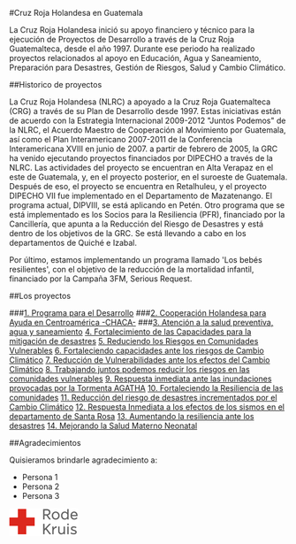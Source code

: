 #Cruz Roja Holandesa en Guatemala

La Cruz Roja Holandesa inició su apoyo financiero y técnico para la ejecución de Proyectos de Desarrollo a través de la Cruz Roja Guatemalteca, desde el año 1997. Durante ese periodo ha realizado proyectos relacionados al apoyo en Educación, Agua y Saneamiento, Preparación para Desastres, Gestión de Riesgos, Salud y Cambio Climático.

##Historico de proyectos

La Cruz Roja Holandesa (NLRC) a apoyado a la Cruz Roja Guatemalteca (CRG) a través de su Plan de Desarrollo desde 1997. Estas iniciativas están de acuerdo con la Estrategia Internacional 2009-2012 "Juntos Podemos" de la NLRC, el Acuerdo Maestro de Cooperación al Movimiento por Guatemala, así como el Plan Interamericano 2007-2011 de la Conferencia Interamericana XVIII en junio de 2007. a partir de febrero de 2005, la GRC ha venido ejecutando proyectos financiados por DIPECHO a través de la NLRC. Las actividades del proyecto se encuentran en Alta Verapaz en el este de Guatemala, y, en el proyecto posterior, en el suroeste de Guatemala. Después de eso, el proyecto se encuentra en Retalhuleu, y el proyecto DIPECHO VII fue implementado en el Departamento de Mazatenango. El programa actual, DIPVIII, se está aplicando en Petén. Otro programa que se está implementado es los Socios para la Resiliencia (PFR), financiado por la Cancillería, que apunta a la Reducción del Riesgo de Desastres y está dentro de los objetivos de la GRC. Se está llevando a cabo en los departamentos de Quiché e Izabal.

Por último, estamos implementando un programa llamado 'Los bebés resilientes', con el objetivo de la reducción de la mortalidad infantil, financiado por la Campaña 3FM, Serious Request.

##Los proyectos

###[1. Programa para el Desarrollo][p01]
###[2. Cooperación Holandesa para Ayuda en Centroamérica -CHACA-][p02]
###[3. Atención a la salud preventiva, agua y saneamiento][p03]
[4. Fortalecimiento de las Capacidades para la mitigación de desastres][p04]
[5. Reduciendo los Riesgos en Comunidades Vulnerables][p05]
[6. Fortaleciendo capacidades ante los riesgos de Cambio Climático][p06]
[7. Reducción de Vulnerabilidades ante los efectos del Cambio Climático][p07]
[8. Trabajando juntos podemos reducir los riesgos en las comunidades vulnerables][p08]
[9. Respuesta inmediata ante las inundaciones provocadas por la Tormenta AGATHA][p09]
[10. Fortaleciendo la Resiliencia de las comunidades][p10]
[11. Reducción del riesgo de desastres incrementados por el Cambio Climático][p11]
[12. Respuesta Inmediata a los efectos de los sismos en el departamento de Santa Rosa][p12]
[13. Aumentando la resiliencia ante los desastres][p13]
[14. Mejorando la Salud Materno Neonatal][p14]

##Agradecimientos

Quisieramos brindarle agradecimiento a:

* Persona 1
* Persona 2
* Persona 3

![](images/rodekruis-125x50.png)

[p01]: proyectos/p01.md	"Programa para el Desarrollo"
[p02]: proyectos/p02.md	"Cooperación Holandesa para Ayuda en Centroamérica -CHACA-"
[p03]: proyectos/p03.md	"Atención a la salud preventiva, agua y saneamiento en 12 comunidades de Alta Verapaz, Guatemala"
[p04]: proyectos/p04.md	"Fortalecimiento de las Capacidades para la mitigación de desastres en el Municipio de Cobán y 30 comunidades de la cuenca del Río Chixoy"
[p05]: proyectos/p05.md	"Reduciendo los Riesgos en Comunidades Vulnerables del  Municipio de Santo Domingo, Departamento de Suchitepéquez, Guatemala"
[p06]: proyectos/p06.md	"Fortaleciendo capacidades ante los riesgos de Cambio Climático en el Oriente de Guatemala"
[p07]: proyectos/p07.md	"Reducción de Vulnerabilidades ante los efectos del Cambio Climático en Guatemala, Fase II"
[p08]: proyectos/p08.md	"Trabajando juntos podemos reducir los riesgos en las comunidades vulnerables de Champerico y Retalhuleu, Guatemala"
[p09]: proyectos/p09.md	"Respuesta inmediata ante las inundaciones provocadas por la Tormenta AGATHA, en la región suroccidente de Guatemala"
[p10]: proyectos/p10.md	"Fortaleciendo la Resiliencia de las comunidades ante los efectos de los desastres en parcelamiento La Máquina, Suchitepéquez y Retalhuleu"
[p11]: proyectos/p11.md	"Reducción del riesgo de desastres incrementados por el Cambio Climático"
[p12]: proyectos/p12.md	"Respuesta Inmediata a los efectos de los sismos en el departamento de Santa Rosa, Guatemala"
[p13]: proyectos/p13.md	"Aumentando la resiliencia ante los desastres en el departamento del Peten, Guatemala"
[p14]: proyectos/p14.md	"Mejorando la Salud Materno Neonatal de Comunidades Vulnerables de San Marcos, Guatemala"